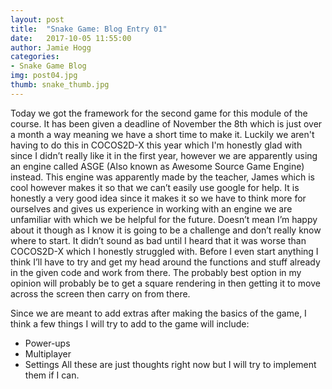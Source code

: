 ```yaml
---
layout: post
title:  "Snake Game: Blog Entry 01"
date:   2017-10-05 11:55:00
author: Jamie Hogg
categories: 
- Snake Game Blog
img: post04.jpg
thumb: snake_thumb.jpg
---
```

Today we got the framework for the second game for this module of the course.
It has been given a deadline of November the 8th which is just over a month a way meaning we have a short time to make it.
Luckily we aren't having to do this in COCOS2D-X this year which I'm honestly glad with since I didn’t really like it in the first year, however we are apparently using an engine called ASGE (Also known as Awesome Source Game Engine) instead.
This engine was apparently made by the teacher, James which is cool however makes it so that we can’t easily use google for help.
It is honestly a very good idea since it makes it so we have to think more for ourselves and gives us experience in working with an engine we are unfamiliar with which we be helpful for the future. Doesn’t mean I’m happy about it though as I know it is going to be a challenge and don’t really know where to start.
It didn’t sound as bad until I heard that it was worse than COCOS2D-X which I honestly struggled with.
Before I even start anything I think I’ll have to try and get my head around the functions and stuff already in the given code and work from there.
The probably best option in my opinion will probably be to get a square rendering in then getting it to move across the screen then carry on from there. 

Since we are meant to add extras after making the basics of the game, I think a few things I will try to add to the game will include:
- Power-ups
- Multiplayer
- Settings
All these are just thoughts right now but I will try to implement them if I can.
